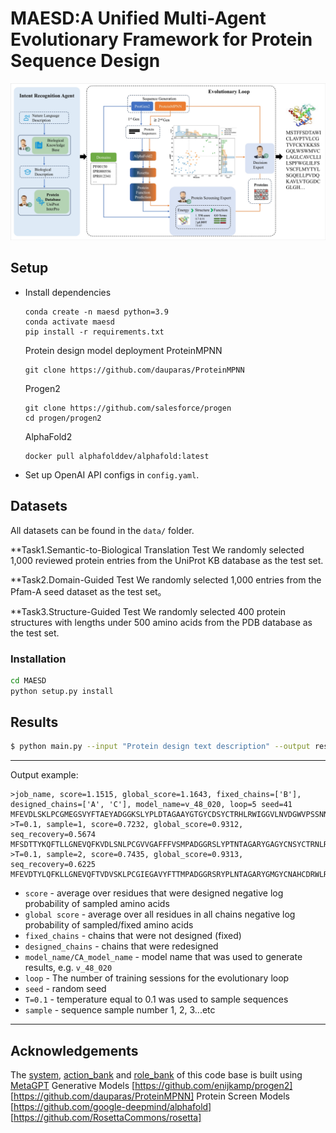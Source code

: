 # MAESD:A Unified Multi-Agent Evolutionary Framework for Protein Sequence Design

![figure1](./picture/figure%201.png) 

## Setup
- Install dependencies
    ```
    conda create -n maesd python=3.9
    conda activate maesd
    pip install -r requirements.txt
    ```
  Protein design model deployment
  ProteinMPNN
    ```
    git clone https://github.com/dauparas/ProteinMPNN
    ```
  Progen2
  ```
  git clone https://github.com/salesforce/progen
  cd progen/progen2
  ```
  AlphaFold2
  ```
  docker pull alphafolddev/alphafold:latest
  ```
- Set up OpenAI API configs in `config.yaml`.

## Datasets
All datasets can be found in the `data/` folder.

**Task1.Semantic-to-Biological Translation Test
We randomly selected 1,000 reviewed protein entries from the UniProt KB database as the test set.

**Task2.Domain-Guided Test
We randomly selected 1,000 entries from the Pfam-A seed dataset as the test set。

**Task3.Structure-Guided Test
We randomly selected 400 protein structures with lengths under 500 amino acids from the PDB database as the test set.

### Installation

```bash
cd MAESD
python setup.py install
```
## Results

```bash
$ python main.py --input "Protein design text description" --output result.txt
```
-----------------------------------------------------------------------------------------------------
Output example:
```
>job_name, score=1.1515, global_score=1.1643, fixed_chains=['B'], designed_chains=['A', 'C'], model_name=v_48_020, loop=5 seed=41
MFEVDLSKLPCGMEGSVYFTAEYADGGKSLYPLDTAGAAYGTGYCDSYCTRHLRWIGGVLNVDGWVPSSNNPNDGVGGYGSCCARVDLLEGNNISIRFAPHPCTVVGRHRCSGDACGGYYSSNPNGGPCDYNGCYYNPIQMGNTNFYGPGPSFTIDSSKPFTIIVSFNDDGSIDISFIQDGVTYSWPEVTIGSYSGNTIDQAYCDALEATFGGSCFSNKGGLAQFKKAIAG
>T=0.1, sample=1, score=0.7232, global_score=0.9312, seq_recovery=0.5674
MFSDTTYKQFTLLGNEVQFKVDLSNLPCGVVGAFFFVSMPADGGRSLYPTNTAGARYGAGYCNSYCTRNLRFIGGLTNVTGWTPSSNNPTWGVGGRGSCCSQADLLEGNNLSYVTNPHPCTTTGTTECTGDACGGYYSSNENGGPCDPWGCAYNPYAEGNTNFFGPGSSYTIDSNKPFTVVVSFNPDGSITISFVQDGVTYAAPTVTIGDYTGNVIDAAYCAAKAKVWGGS
>T=0.1, sample=2, score=0.7435, global_score=0.9313, seq_recovery=0.6225
MFEVDTYLQFKLLGNEVQFTVDVSKLPCGIEGAVYFTTMPADGGRSRYPLNTAGARYGMGYCNAHCDRWLRFIAGRSNVTGWVPDPNDPTNGIGGRGMCCAELDLFEGNNISWELNPHPCTTVGATECTGDACGGPYASNYNGGPCDPNGCGFNPWQEGNTTFYGPGSSYTIDSTKPFTVIVSVNPSGDIEMSFVQDGKTYAAPNVTIGDYSGNVLNAAYCAAREAVYGGS
```
* `score` - average over residues that were designed negative log probability of sampled amino acids
* `global score` - average over all residues in all chains negative log probability of sampled/fixed amino acids
* `fixed_chains` - chains that were not designed (fixed)
* `designed_chains` - chains that were redesigned
* `model_name/CA_model_name` - model name that was used to generate results, e.g. `v_48_020`
* `loop` - The number of training sessions for the evolutionary loop
* `seed` - random seed
* `T=0.1` - temperature equal to 0.1 was used to sample sequences
* `sample` - sequence sample number 1, 2, 3...etc
----------------------------------------------------
## Acknowledgements
The [system](https://github.com/nnnnnnz/MAESD/tree/master/agents/system), [action_bank](https://github.com/nnnnnnz/MAESD/tree/master/agents/actions/action_bank) and [role_bank](https://github.com/nnnnnnz/MAESD/tree/master/agents/roles/role_bank) of this code base is built using [MetaGPT](https://github.com/geekan/MetaGPT)
Generative Models
[https://github.com/enijkamp/progen2]
[https://github.com/dauparas/ProteinMPNN]
Protein Screen Models
[https://github.com/google-deepmind/alphafold]
[https://github.com/RosettaCommons/rosetta]
